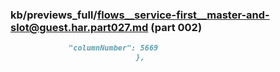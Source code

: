 ### kb/previews_full/flows__service-first__master-and-slot@guest.har.part027.md (part 002)

```md
             "columnNumber": 5669
                            },
     
```

```

